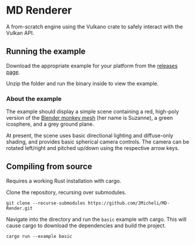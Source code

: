 # MD Renderer

A from-scratch engine using the Vulkano crate to safely interact with the Vulkan API.

## Running the example

Download the appropriate example for your platform from the [releases page](https://github.com/JMicheli/MD-Render/releases).

Unzip the folder and run the binary inside to view the example.

### About the example

The example should display a simple scene containing a red, high-poly version of the [Blender monkey mesh](https://docs.blender.org/manual/en/latest/modeling/meshes/primitives.html#monkey) (her name is Suzanne), a green icosphere, and a grey ground plane.

At present, the scene uses basic directional lighting and diffuse-only shading, and provides basic spherical camera controls. The camera can be rotated left/right and pitched up/down using the respective arrow keys.

## Compiling from source

Requires a working Rust installation with cargo.

Clone the repository, recursing over submodules.

`git clone --recurse-submodules https://github.com/JMicheli/MD-Render.git`

Navigate into the directory and run the `basic` example with cargo. This will cause cargo to download the dependencies and build the project.

`cargo run --example basic`


